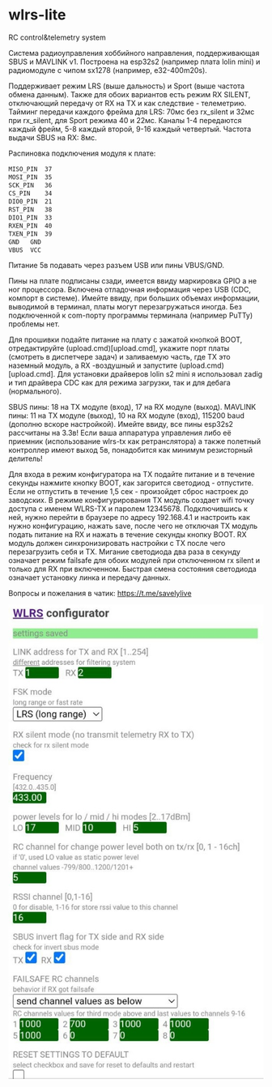 # wlrs-lite
RC control&amp;telemetry system

Система радиоуправления хоббийного направления, поддерживающая SBUS и MAVLINK v1.
Построена на esp32s2 (например плата lolin mini) и радиомодуле с чипом sx1278 (например, e32-400m20s).

Поддерживает режим LRS (выше дальность) и Sport (выше частота обмена данным). 
Также для обоих вариантов есть режим RX SILENT, отключающий передачу от RX на TX и как следствие - телеметрию.
Тайминг передачи каждого фрейма для LRS: 70мс без rx_silent и 32мс при rx_silent, для Sport режима 40 и 22мс.
Каналы 1-4 передаются каждый фрейм, 5-8 каждый второй, 9-16 каждый четвертый.
Частота выдачи SBUS на RX: 8мс.

Распиновка подключения модуля к плате:
```
MISO_PIN  37
MOSI_PIN  35
SCK_PIN   36
CS_PIN    34
DIO0_PIN  21
RST_PIN   38
DIO1_PIN  33
RXEN_PIN  40
TXEN_PIN  39
GND   GND
VBUS  VCC
```
Питание 5в подавать через разъем USB или пины VBUS/GND.

Пины на плате подписаны сзади, имеется ввиду маркировка GPIO а не ног процессора.
Включена отладочная информация через USB (CDC, компорт в системе). Имейте ввиду, при больших объемах информации, выводимой в терминал, платы могут перезагружаться иногда. Без подключенной к com-порту программы терминала (например PuTTy) проблемы нет.

Для прошивки подайте питание на плату с зажатой кнопкой BOOT, отредактируйте (upload.cmd)[upload.cmd], укажите порт платы (смотреть в диспетчере задач) и заливаемую часть, где TX это наземный модуль, а RX -воздушный и запустите (upload.cmd)[upload.cmd]. Для установки драйверов lolin s2 mini я использовал zadig и тип драйвера CDC как для режима загрузки, так и для дебага (нормального).

SBUS пины: 18 на TX модуле (вход), 17 на RX модуле (выход).
MAVLINK пины: 11 на TX модуле (выход), 10 на RX модуле (вход), 115200 baud (дополню вскоре настройкой).
Имейте ввиду, все пины esp32s2 рассчитаны на 3.3в! Если ваша аппаратура управления либо её приемник (использование wlrs-tx как ретранслятора) а также полетный контроллер имеют выход 5в, понадобится как минимум резисторный делитель!

Для входа в режим конфигуратора на TX подайте питание и в течение секунды нажмите кнопку BOOT, как загорится светодиод - отпустите. Если не отпустить в течение 1,5 сек - произойдет сброс настроек до заводских.
В режиме конфигурирования TX модуль создает wifi точку доступа с именем WLRS-TX и паролем 12345678. Подключившись к ней, нужно перейти в браузере по адресу 192.168.4.1 и настроить как нужно конфигурацию, нажать save, после чего не отключая TX модуль подать питание на RX и нажать в течение секунды кнопку BOOT.
RX модуль должен синхронизировать настройки с TX после чего перезагрузить себя и TX.
Мигание светодиода два раза в секунду означает режим failsafe для обоих модулей при отключенном rx silent и только для RX при включенном. Быстрая смена состояния светодиода означает установку линка и передачу данных.

Вопросы и пожелания в чатик: https://t.me/savelylive

![wm](https://github.com/whoim2/wlrs-lite/blob/main/wm.jpg?raw=true)
